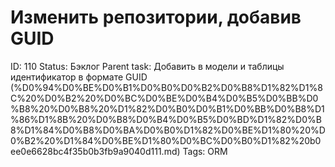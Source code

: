 # Изменить репозитории, добавив GUID

ID: 110
Status: Бэклог
Parent task: Добавить в модели и таблицы идентификатор в формате GUID (%D0%94%D0%BE%D0%B1%D0%B0%D0%B2%D0%B8%D1%82%D1%8C%20%D0%B2%20%D0%BC%D0%BE%D0%B4%D0%B5%D0%BB%D0%B8%20%D0%B8%20%D1%82%D0%B0%D0%B1%D0%BB%D0%B8%D1%86%D1%8B%20%D0%B8%D0%B4%D0%B5%D0%BD%D1%82%D0%B8%D1%84%D0%B8%D0%BA%D0%B0%D1%82%D0%BE%D1%80%20%D0%B2%20%D1%84%D0%BE%D1%80%D0%BC%D0%B0%D1%82%20b0ee0e6628bc4f35b0b3fb9a9040d111.md)
Tags: ORM